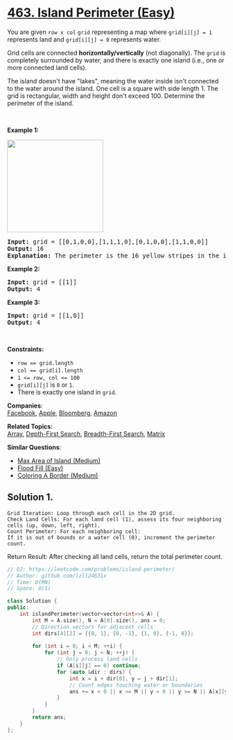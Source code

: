 # [463. Island Perimeter (Easy)](https://leetcode.com/problems/island-perimeter/)

<p>You are given <code>row x col</code> <code>grid</code> representing a map where <code>grid[i][j] = 1</code> represents&nbsp;land and <code>grid[i][j] = 0</code> represents water.</p>

<p>Grid cells are connected <strong>horizontally/vertically</strong> (not diagonally). The <code>grid</code> is completely surrounded by water, and there is exactly one island (i.e., one or more connected land cells).</p>

<p>The island doesn't have "lakes", meaning the water inside isn't connected to the water around the island. One cell is a square with side length 1. The grid is rectangular, width and height don't exceed 100. Determine the perimeter of the island.</p>

<p>&nbsp;</p>
<p><strong>Example 1:</strong></p>
<img src="https://assets.leetcode.com/uploads/2018/10/12/island.png" style="width: 221px; height: 213px;">
<pre><strong>Input:</strong> grid = [[0,1,0,0],[1,1,1,0],[0,1,0,0],[1,1,0,0]]
<strong>Output:</strong> 16
<strong>Explanation:</strong> The perimeter is the 16 yellow stripes in the image above.
</pre>

<p><strong>Example 2:</strong></p>

<pre><strong>Input:</strong> grid = [[1]]
<strong>Output:</strong> 4
</pre>

<p><strong>Example 3:</strong></p>

<pre><strong>Input:</strong> grid = [[1,0]]
<strong>Output:</strong> 4
</pre>

<p>&nbsp;</p>
<p><strong>Constraints:</strong></p>

<ul>
	<li><code>row == grid.length</code></li>
	<li><code>col == grid[i].length</code></li>
	<li><code>1 &lt;= row, col &lt;= 100</code></li>
	<li><code>grid[i][j]</code> is <code>0</code> or <code>1</code>.</li>
	<li>There is exactly one island in <code>grid</code>.</li>
</ul>


**Companies**:  
[Facebook](https://leetcode.com/company/facebook), [Apple](https://leetcode.com/company/apple), [Bloomberg](https://leetcode.com/company/bloomberg), [Amazon](https://leetcode.com/company/amazon)

**Related Topics**:  
[Array](https://leetcode.com/tag/array/), [Depth-First Search](https://leetcode.com/tag/depth-first-search/), [Breadth-First Search](https://leetcode.com/tag/breadth-first-search/), [Matrix](https://leetcode.com/tag/matrix/)

**Similar Questions**:
* [Max Area of Island (Medium)](https://leetcode.com/problems/max-area-of-island/)
* [Flood Fill (Easy)](https://leetcode.com/problems/flood-fill/)
* [Coloring A Border (Medium)](https://leetcode.com/problems/coloring-a-border/)

## Solution 1.

	Grid Iteration: Loop through each cell in the 2D grid.
	Check Land Cells: For each land cell (1), assess its four neighboring cells (up, down, left, right).
	Count Perimeter: For each neighboring cell:
	If it is out of bounds or a water cell (0), increment the perimeter count.

Return Result: After checking all land cells, return the total perimeter count.

```cpp
// OJ: https://leetcode.com/problems/island-perimeter/
// Author: github.com/lzl124631x
// Time: O(MN)
// Space: O(1)

class Solution {
public:
    int islandPerimeter(vector<vector<int>>& A) {
        int M = A.size(), N = A[0].size(), ans = 0;
        // Direction vectors for adjacent cells
        int dirs[4][2] = {{0, 1}, {0, -1}, {1, 0}, {-1, 0}};
        
        for (int i = 0; i < M; ++i) {
            for (int j = 0; j < N; ++j) {
                // Only process land cells
                if (A[i][j] == 0) continue;
                for (auto &dir : dirs) {
                    int x = i + dir[0], y = j + dir[1];
                    // Count edges touching water or boundaries
                    ans += x < 0 || x >= M || y < 0 || y >= N || A[x][y] == 0;
                }
            }
        }
        return ans;
    }
};

```
